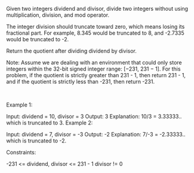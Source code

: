 Given two integers dividend and divisor, divide two integers without using multiplication, division, and mod operator.

The integer division should truncate toward zero, which means losing its fractional part. For example, 8.345 would be truncated to 8, and -2.7335 would be truncated to -2.

Return the quotient after dividing dividend by divisor.

Note: Assume we are dealing with an environment that could only store integers within the 32-bit signed integer range: [−231, 231 − 1]. For this problem, if the quotient is strictly greater than 231 - 1, then return 231 - 1, and if the quotient is strictly less than -231, then return -231.

 

Example 1:

Input: dividend = 10, divisor = 3
Output: 3
Explanation: 10/3 = 3.33333.. which is truncated to 3.
Example 2:

Input: dividend = 7, divisor = -3
Output: -2
Explanation: 7/-3 = -2.33333.. which is truncated to -2.


Constraints:

-231 <= dividend, divisor <= 231 - 1
divisor != 0

